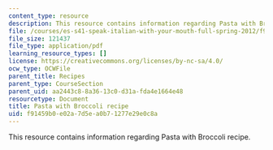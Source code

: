 ```yaml
---
content_type: resource
description: This resource contains information regarding Pasta with Broccoli recipe.
file: /courses/es-s41-speak-italian-with-your-mouth-full-spring-2012/f91459b0e02a7d5ea0b71277e29e0c8a_MITES_S41S12_recipe_1a.pdf
file_size: 121437
file_type: application/pdf
learning_resource_types: []
license: https://creativecommons.org/licenses/by-nc-sa/4.0/
ocw_type: OCWFile
parent_title: Recipes
parent_type: CourseSection
parent_uid: aa2443c8-8a36-13c0-d31a-fda4e1664e48
resourcetype: Document
title: Pasta with Broccoli recipe
uid: f91459b0-e02a-7d5e-a0b7-1277e29e0c8a
---
```

This resource contains information regarding Pasta with Broccoli recipe.